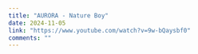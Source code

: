 ```yaml
---
title: "AURORA - Nature Boy"
date: 2024-11-05
link: "https://www.youtube.com/watch?v=9w-bQaysbf0"
comments: ""
---
```


